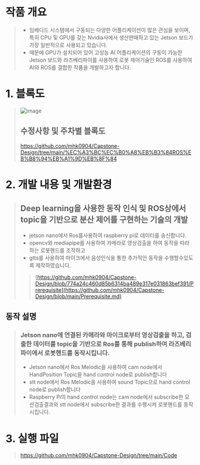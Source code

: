 # 작품 개요
> - 임베디드 시스템에서 구동되는 다양한 어플리케이션이 많은 관심을 보이며, 특히 CPU 및 GPU를 갖는 Nvidia사에서 생산판매하고 있는 Jetson 보드가 가장 일반적으로 사용되고 있습니다.
> - 때문에 GPU가 설치되어 있어 고성능 AI 어플리케이션의 구동이 가능한 Jetson 보드와 라즈베리파이를 사용하여 로봇 제어기술인 ROS를 사용하여 AI와 ROS를 결합한 작품을 개발하고자 합니다.

# 1. 블록도
> ![image](https://user-images.githubusercontent.com/103561996/175265425-872dd966-ef0f-4bd5-84bd-4c4ba31b4091.png)
> ## 수정사항 및 주차별 블록도
> https://github.com/mhk0904/Capstone-Design/tree/main/%EC%A3%BC%EC%B0%A8%EB%B3%84ROS%EB%B8%94%EB%A1%9D%EB%8F%84

# 2. 개발 내용 및 개발환경
> ## Deep learning을 사용한 동작 인식 및 ROS상에서 topic을 기반으로 분산 제어를 구현하는 기술의 개발
> - jetson nano에서 Ros를사용하여 raspberry pi로 데이터를 송신합니다.
> - opencv와 mediapipe를 사용하여 카메라로 영상검출을 하여 동작을 따라하는 로봇핸드를 조작하고
> - gtts를 사용하여 마이크에서 음성인식을 통한 추가적인 동작을 수행할수있도록 제작하였습니다.
> > [https://github.com/mhk0904/Capstone-Design/blob/774a24c460d85b6314ba489e317e031863bef391/Prerequisite](https://github.com/mhk0904/Capstone-Design/blob/main/Prerequisite.md)


## 동작 설명
> ### Jetson nano에 연결된 카메라와 마이크로부터 영상검출을 하고, 검출한 데이터를 topic을 기반으로 Ros를 통해 publish하여 라즈베리파이에서 로봇핸드를 동작시킵니다.
>  - Jetson nano에서 Ros Melodic을 사용하여 cam node에서 HandPosition Topic을 hand control node로 publish합니다
>  - stt node에서 Ros Melodic을 사용하여 sound Topic으로 hand control node로 publish합니다
>  - Raspberry Pi의 hand control node는 cam node에서 subscribe한 모션검출결과와 stt node에서 subscribe한 결과를 수행시켜 로봇핸드를 동작시킵니다.

# 3. 실행 파일
> https://github.com/mhk0904/Capstone-Design/tree/main/Code

